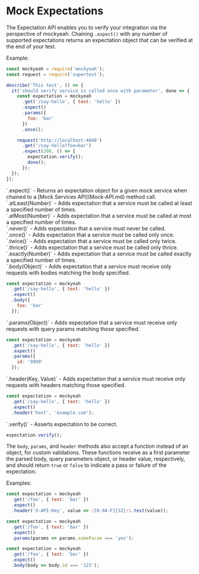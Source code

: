 # Mock Expectations

The Expectation API enables you to verify your integration via the perspective of mockyeah. Chaining `.expect()` with any number of supported expectations returns an expectation object that can be verified at the end of your test.

Example:

```js
const mockyeah = require('mockyeah');
const request = require('supertest');

describe('This test', () => {
  it('should verify service is called once with parameter', done => {
    const expectation = mockyeah
      .get('/say-hello', { text: 'hello' })
      .expect()
      .params({
        foo: 'bar'
      })
      .once();

    request('http://localhost:4040')
      .get('/say-hello?foo=bar')
      .expect(200, () => {
        expectation.verify();
        done();
      });
  });
});
```

<div id="expect"></div>
`.expect()` - Returns an expectation object for a given mock service when chained to a [Mock Services API](Mock-API.md) method call.

<div id="atLeast">
`.atLeast(Number)` - Adds expectation that a service must be called at least a specified number of times.

<div id="atMost"></div>
`.atMost(Number)` - Adds expectation that a service must be called at most a specified number of times.

<div id="never"></div>
`.never()` - Adds expectation that a service must never be called.

<div id="once"></div>
`.once()` - Adds expectation that a service must be called only once.

<div id="twice"></div>
`.twice()` - Adds expectation that a service must be called only twice.

<div id="thrice"></div>
`.thrice()` - Adds expectation that a service must be called only thrice.

<div id="exactly"></div>
`.exactly(Number)` - Adds expectation that a service must be called exactly a specified number of times.

<div id="body"></div>
`.body(Object)` - Adds expectation that a service must receive only requests with bodies matching the body specified.

```js
const expectation = mockyeah
  .get('/say-hello', { text: 'hello' })
  .expect()
  .body({
    foo: 'bar'
  });
```

<div id="params"></div>
`.params(Object)` - Adds expectation that a service must receive only requests with query params matching those specified.

```js
const expectation = mockyeah
  .get('/say-hello', { text: 'hello' })
  .expect()
  .params({
    id: '9999'
  });
```

<div id="header"></div>
`.header(Key, Value)` - Adds expectation that a service must receive only requests with headers matching those specified.

```js
const expectation = mockyeah
  .get('/say-hello', { text: 'hello' })
  .expect()
  .header('host', 'example.com');
```

<div id="verify"></div>
`.verify()` - Asserts expectation to be correct.

```js
expectation.verify();
```

The `body`, `params`, and `header` methods also accept a function instead of an object, for custom validations.
These functions receive as a first parameter the parsed body, query parameters object, or header value, respectively,
and should return `true` or `false` to indicate a pass or failure of the expectation.

Examples:

```js
const expectation = mockyeah
  .get('/foo', { text: 'bar' })
  .expect()
  .header('X-API-Key', value => /[0-9A-F]{32}/i.test(value));
```

```js
const expectation = mockyeah
  .get('/foo', { text: 'bar' })
  .expect()
  .params(params => params.someParam === 'yes');
```

```js
const expectation = mockyeah
  .get('/foo', { text: 'bar' })
  .expect()
  .body(body => body.id === '123');
```

